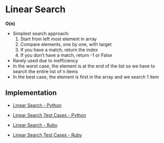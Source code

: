 # Linear Search  
**O(n)**
- Simplest search approach:
	1. Start from left most element in array
	2. Compare elements, one by one, with target
	3. If you have a match, return the index
	4. If you don’t have a match, return -1 or False
- Rarely used due to inefficiency
- In the worst case, the element is at the end of the list so we have to search the entire list of n items
- In the best case, the element is first in the array and we search 1 item


## Implementation
- [Linear Search - Python](./linear_search.py)
- [Linear Search Test Cases - Python](../../../test/search/linear_search_test.py)

- [Linear Search - Ruby](./linear_search.rb)
- [Linear Search Test Cases - Ruby](../../../spec/search/linear_search_spec.rb)

